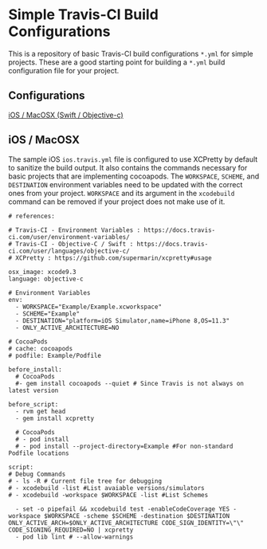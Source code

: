 # Simple Travis-CI Build Configurations

This is a repository of basic Travis-CI build configurations `*.yml` for simple projects.
These are a good starting point for building a `*.yml` build configuration file
for your project.


## Configurations

[iOS / MacOSX (Swift / Objective-c)](#iOS-/-MacOSX)



## iOS / MacOSX

The sample iOS `ios.travis.yml` file is configured to use XCPretty by default to sanitize the
build output. It also contains the commands necessary for basic projects that are implementing cocoapods.
The `WORKSPACE`, `SCHEME`, and `DESTINATION` environment variables need to be updated with the correct ones from your project. `WORKSPACE` and its argument in the `xcodebuild` command can be removed if your project
does not make use of it.

```
# references:

# Travis-CI - Environment Variables : https://docs.travis-ci.com/user/environment-variables/
# Travis-CI - Objective-C / Swift : https://docs.travis-ci.com/user/languages/objective-c/
# XCPretty : https://github.com/supermarin/xcpretty#usage

osx_image: xcode9.3
language: objective-c

# Environment Variables
env:
  - WORKSPACE="Example/Example.xcworkspace"
  - SCHEME="Example"
  - DESTINATION="platform=iOS Simulator,name=iPhone 8,OS=11.3"
  - ONLY_ACTIVE_ARCHITECTURE=NO

# CocoaPods
# cache: cocoapods
# podfile: Example/Podfile

before_install:
  # CocoaPods
  #- gem install cocoapods --quiet # Since Travis is not always on latest version

before_script:
  - rvm get head
  - gem install xcpretty

  # CocoaPods
  # - pod install
  # - pod install --project-directory=Example #For non-standard Podfile locations

script:
# Debug Commands
# - ls -R # Current file tree for debugging
# - xcodebuild -list #List avaiable versions/simulators
# - xcodebuild -workspace $WORKSPACE -list #List Schemes

  - set -o pipefail && xcodebuild test -enableCodeCoverage YES -workspace $WORKSPACE -scheme $SCHEME -destination $DESTINATION ONLY_ACTIVE_ARCH=$ONLY_ACTIVE_ARCHITECTURE CODE_SIGN_IDENTITY=\"\" CODE_SIGNING_REQUIRED=NO | xcpretty
  - pod lib lint # --allow-warnings
  ```

